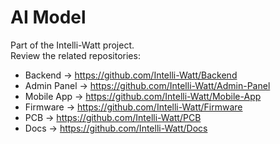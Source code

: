 # AI Model

Part of the Intelli-Watt project.  
Review the related repositories:  
- Backend → https://github.com/Intelli-Watt/Backend  
- Admin Panel → https://github.com/Intelli-Watt/Admin-Panel  
- Mobile App → https://github.com/Intelli-Watt/Mobile-App  
- Firmware → https://github.com/Intelli-Watt/Firmware  
- PCB → https://github.com/Intelli-Watt/PCB  
- Docs → https://github.com/Intelli-Watt/Docs
